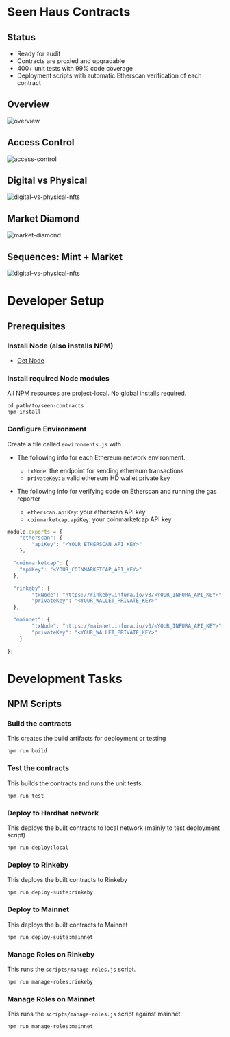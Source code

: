 # Seen Haus Contracts
## Status
  - Ready for audit
  - Contracts are proxied and upgradable
  - 400+ unit tests with 99% code coverage
  - Deployment scripts with automatic Etherscan verification of each contract

## Overview
![overview](docs/images/SeenHausContractsOverview.png)

## Access Control
![access-control](docs/images/SeenHausContractAccessControl.png)

## Digital vs Physical
![digital-vs-physical-nfts](docs/images/SeenHausDigitalVsPhysicalNFTs.png)

## Market Diamond
![market-diamond](docs/images/SeenHausMarketDiamond.png)

## Sequences: Mint + Market
![digital-vs-physical-nfts](docs/images/SeenHausSequencesMintMarket.png)


# Developer Setup
## Prerequisites
### Install Node (also installs NPM)
 * [Get Node](https://nodejs.org/en/download/)

### Install required Node modules
All NPM resources are project-local. No global installs required. 

```
cd path/to/seen-contracts
npm install
```

### Configure Environment
Create a file called `environments.js` with 
- The following info for each Ethereum network environment.
  * `txNode`: the endpoint for sending ethereum transactions
  * `privateKey`: a valid ethereum HD wallet private key

- The following info for verifying code on Etherscan and running the gas reporter
  * `etherscan.apiKey`: your etherscan API key
  * `coinmarketcap.apiKey`: your coinmarketcap API key

```javascript
module.exports = {
    "etherscan": {
        "apiKey": "<YOUR_ETHERSCAN_API_KEY>"
    },

  "coinmarketcap": {
    "apiKey": "<YOUR_COINMARKETCAP_API_KEY>"
  },

  "rinkeby": {
        "txNode": "https://rinkeby.infura.io/v3/<YOUR_INFURA_API_KEY>",
        "privateKey": "<YOUR_WALLET_PRIVATE_KEY>"
  },

  "mainnet": {
        "txNode": "https://mainnet.infura.io/v3/<YOUR_INFURA_API_KEY>",
        "privateKey": "<YOUR_WALLET_PRIVATE_KEY>"
    }

};
```

# Development Tasks
## NPM Scripts
### Build the contracts
This creates the build artifacts for deployment or testing

```npm run build```

### Test the contracts
This builds the contracts and runs the unit tests.

```npm run test```

### Deploy to Hardhat network
This deploys the built contracts to local network (mainly to test deployment script)

```npm run deploy:local```

### Deploy to Rinkeby
This deploys the built contracts to Rinkeby

```npm run deploy-suite:rinkeby```

### Deploy to Mainnet
This deploys the built contracts to Mainnet

```npm run deploy-suite:mainnet```

### Manage Roles on Rinkeby
This runs the `scripts/manage-roles.js` script.

```npm run manage-roles:rinkeby```

### Manage Roles on Mainnet
This runs the `scripts/manage-roles.js` script against mainnet.

```npm run manage-roles:mainnet```
